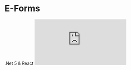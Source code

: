 # E-Forms
.Net 5 &amp; React
![alt text](https://github.com/maciejdarlak/E-Forms/blob/master/E-Forms.Client/MainPage.pdf)
